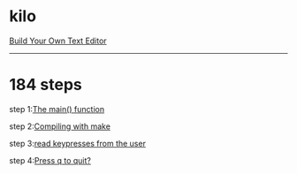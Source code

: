 # kilo
[Build Your Own Text Editor](https://viewsourcecode.org/snaptoken/kilo/index.html)

---

# 184 steps

step 1:[The main() function](https://github.com/xjh093/kilo/blob/master/step/step01.md)

step 2:[Compiling with make](https://github.com/xjh093/kilo/blob/master/step/step02.md)

step 3:[read keypresses from the user](https://github.com/xjh093/kilo/blob/master/step/step03.md)

step 4:[Press q to quit?](https://github.com/xjh093/kilo/blob/master/step/step04.md)
